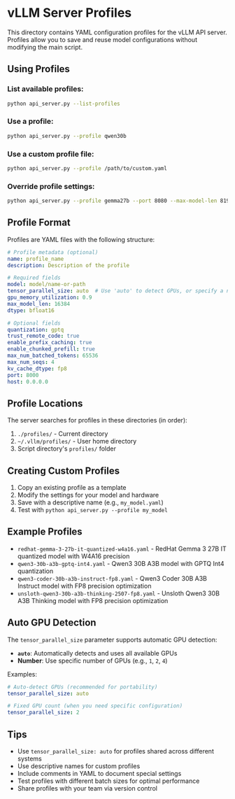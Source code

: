 # vLLM Server Profiles

This directory contains YAML configuration profiles for the vLLM API server. Profiles allow you to save and reuse model configurations without modifying the main script.

## Using Profiles

### List available profiles:
```bash
python api_server.py --list-profiles
```

### Use a profile:
```bash
python api_server.py --profile qwen30b
```

### Use a custom profile file:
```bash
python api_server.py --profile /path/to/custom.yaml
```

### Override profile settings:
```bash
python api_server.py --profile gemma27b --port 8080 --max-model-len 8192
```

## Profile Format

Profiles are YAML files with the following structure:

```yaml
# Profile metadata (optional)
name: profile_name
description: Description of the profile

# Required fields
model: model/name-or-path
tensor_parallel_size: auto  # Use 'auto' to detect GPUs, or specify a number
gpu_memory_utilization: 0.9
max_model_len: 16384
dtype: bfloat16

# Optional fields
quantization: gptq
trust_remote_code: true
enable_prefix_caching: true
enable_chunked_prefill: true
max_num_batched_tokens: 65536
max_num_seqs: 4
kv_cache_dtype: fp8
port: 8000
host: 0.0.0.0
```

## Profile Locations

The server searches for profiles in these directories (in order):
1. `./profiles/` - Current directory
2. `~/.vllm/profiles/` - User home directory
3. Script directory's `profiles/` folder

## Creating Custom Profiles

1. Copy an existing profile as a template
2. Modify the settings for your model and hardware
3. Save with a descriptive name (e.g., `my_model.yaml`)
4. Test with `python api_server.py --profile my_model`

## Example Profiles

- `redhat-gemma-3-27b-it-quantized-w4a16.yaml` - RedHat Gemma 3 27B IT quantized model with W4A16 precision
- `qwen3-30b-a3b-gptq-int4.yaml` - Qwen3 30B A3B model with GPTQ Int4 quantization
- `qwen3-coder-30b-a3b-instruct-fp8.yaml` - Qwen3 Coder 30B A3B Instruct model with FP8 precision optimization
- `unsloth-qwen3-30b-a3b-thinking-2507-fp8.yaml` - Unsloth Qwen3 30B A3B Thinking model with FP8 precision optimization

## Auto GPU Detection

The `tensor_parallel_size` parameter supports automatic GPU detection:

- **`auto`**: Automatically detects and uses all available GPUs
- **Number**: Use specific number of GPUs (e.g., `1`, `2`, `4`)

Examples:
```yaml
# Auto-detect GPUs (recommended for portability)
tensor_parallel_size: auto

# Fixed GPU count (when you need specific configuration)
tensor_parallel_size: 2
```

## Tips

- Use `tensor_parallel_size: auto` for profiles shared across different systems
- Use descriptive names for custom profiles
- Include comments in YAML to document special settings
- Test profiles with different batch sizes for optimal performance
- Share profiles with your team via version control